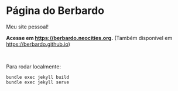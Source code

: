 # Página do Berbardo

Meu site pessoal!

**Acesse em https://berbardo.neocities.org.** (Também disponível em https://berbardo.github.io)

<br/>

Para rodar localmente:

```
bundle exec jekyll build
bundle exec jekyll serve
```